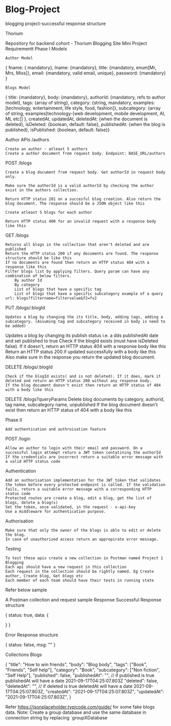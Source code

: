 # Blog-Project
blogging project-successful response structure

Thorium

Repository for backend cohort - Thorium
Blogging Site Mini Project Requirementt
Phase I
Models

    Author Model   

{ fname: { mandatory}, lname: {mandatory}, title: {mandatory, enum[Mr, Mrs, Miss]}, email: {mandatory, valid email, unique}, password: {mandatory} }

    Blogs Model

{ title: {mandatory}, body: {mandatory}, authorId: {mandatory, refs to author model}, tags: {array of string}, category: {string, mandatory, examples: [technology, entertainment, life style, food, fashion]}, subcategory: {array of string, examples[technology-[web development, mobile development, AI, ML etc]] }, createdAt, updatedAt, deletedAt: {when the document is deleted}, isDeleted: {boolean, default: false}, publishedAt: {when the blog is published}, isPublished: {boolean, default: false}}

Author APIs /authors

    Create an author - atleast 5 authors
    Create a author document from request body. Endpoint: BASE_URL/authors

POST /blogs

    Create a blog document from request body. Get authorId in request body only.

    Make sure the authorId is a valid authorId by checking the author exist in the authors collection.

    Return HTTP status 201 on a succesful blog creation. Also return the blog document. The response should be a JSON object like this

    Create atleast 5 blogs for each author

    Return HTTP status 400 for an invalid request with a response body like this

GET /blogs

    Returns all blogs in the collection that aren't deleted and are published
    Return the HTTP status 200 if any documents are found. The response structure should be like this
    If no documents are found then return an HTTP status 404 with a response like this
    Filter blogs list by applying filters. Query param can have any combination of below filters.
        By author Id
        By category
        List of blogs that have a specific tag
        List of blogs that have a specific subcategory example of a query url: blogs?filtername=filtervalue&f2=fv2

PUT /blogs/:blogId

    Updates a blog by changing the its title, body, adding tags, adding a subcategory. (Assuming tag and subcategory received in body is need to be added)
Updates a blog by changing its publish status i.e. a    dds publishedAt date and set published to true
    Check if the blogId exists (must have isDeleted false). If it doesn't, return an HTTP status 404 with a response body like this
    Return an HTTP status 200 if updated successfully with a body like this
    Also make sure in the response you return the updated blog document.

DELETE /blogs/:blogId

    Check if the blogId exists( and is not deleted). If it does, mark it deleted and return an HTTP status 200 without any response body.
    If the blog document doesn't exist then return an HTTP status of 404 with a body like this

DELETE /blogs?queryParams
    Delete blog documents by category, authorid, tag name, subcategory name, unpublished
    If the blog document doesn't exist then return an HTTP status of 404 with a body like this









Phase II

    Add authentication and authroisation feature

POST /login

    Allow an author to login with their email and password. On a successful login attempt return a JWT token contatining the authorId
    If the credentials are incorrect return a suitable error message with a valid HTTP status code

Authentication

    Add an authorisation implementation for the JWT token that validates the token before every protected endpoint is called. If the validation fails, return a suitable error message with a corresponding HTTP status code
    Protected routes are create a blog, edit a blog, get the list of blogs, delete a blog(s)
    Set the token, once validated, in the request - x-api-key
    Use a middleware for authentication purpose.

Authorisation

    Make sure that only the owner of the blogs is able to edit or delete the blog.
    In case of unauthorized access return an appropirate error message.

Testing

    To test these apis create a new collection in Postman named Project 1 Blogging
    Each api should have a new request in this collection
    Each request in the collection should be rightly named. Eg Create author, Create blog, Get blogs etc
    Each member of each team should have their tests in running state

Refer below sample

A Postman collection and request sample
Response
Successful Response structure

{
  status: true,
  data: {

  }
}

Error Response structure

{
  status: false,
  msg: ""
}

Collections
Blogs

{
  "title": "How to win friends",
  "body": "Blog body",
  "tags": ["Book", "Friends", "Self help"],
  "category": "Book",
  "subcategory": ["Non fiction", "Self Help"],
  "published": false,
  "publishedAt": "", // if published is true publishedAt will have a date 2021-09-17T04:25:07.803Z
  "deleted": false,
  "deletedAt": "", // if deleted is true deletedAt will have a date 2021-09-17T04:25:07.803Z,
  "createdAt": "2021-09-17T04:25:07.803Z",
  "updatedAt": "2021-09-17T04:25:07.803Z",
}

Refer https://jsonplaceholder.typicode.com/guide/ for some fake blogs data.
Note: Create a group database and use the same database in connection string by replacing `groupXDatabase